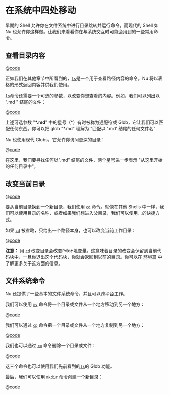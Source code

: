 # 在系统中四处移动

早期的 Shell 允许你在文件系统中进行目录跳转并运行命令，而现代的 Shell 如 Nu 也允许你这样做。让我们来看看你在与系统交互时可能会用到的一些常用命令。

## 查看目录内容

@[code](@snippets/moving_around/ls_example.sh)

正如我们在其他章节中所看到的，[`ls`](/commands/docs/ls.md)是一个用于查看路径内容的命令。Nu 将以表格的形式返回内容并供我们使用。

[`ls`](/commands/docs/ls.md)命令还需要一个可选的参数，以改变你想查看的内容。例如，我们可以列出以 ".md " 结尾的文件：

@[code](@snippets/moving_around/ls_shallow_glob_example.sh)

上述可选参数 "**\*.md**" 中的星号（\*）有时被称为通配符或 Glob，它让我们可以匹配任何东西。你可以把 glob "\*.md" 理解为 "匹配以 '.md' 结尾的任何文件名"

Nu 也使用现代 Globs，它允许你访问更深的目录：

@[code](@snippets/moving_around/ls_deep_glob_example.sh)

在这里，我们要寻找任何以".md" 结尾的文件，两个星号进一步表示 "从这里开始的任何目录中"。

## 改变当前目录

@[code](@snippets/moving_around/cd_example.sh)

要从当前目录换到一个新目录，我们使用 [`cd`](/commands/docs/cd.md) 命令。就像在其他 Shells 中一样，我们可以使用目录的名称，或者如果我们想进入父目录，我们可以使用`..`的快捷方式。

如果 [`cd`](/commands/docs/cd.md) 被省略，只给出一个路径本身，也可以改变当前工作目录：

@[code](@snippets/moving_around/cd_without_command_example.sh)

**注意：** 用 [`cd`](/commands/docs/cd.md) 改变目录会改变`PWD`环境变量。这意味着目录的改变会保留到当前代码块中，一旦你退出这个代码块，你就会返回到以前的目录。你可以在 [环境篇](environment.md) 中了解更多关于这方面的信息。

## 文件系统命令

Nu 还提供了一些基本的文件系统命令，并且可以跨平台工作。

我们可以使用 [`mv`](/commands/docs/mv.md) 命令将一个目录或文件从一个地方移动到另一个地方：

@[code](@snippets/moving_around/mv_example.sh)

我们可以通过 [`cp`](/commands/docs/cp.md) 命令把一个目录或文件从一个地方复制到另一个地方：

@[code](@snippets/moving_around/cp_example.sh)

我们也可以通过 [`rm`](/commands/docs/rm.md) 命令删除一个目录或文件：

@[code](@snippets/moving_around/rm_example.sh)

这三个命令也可以使用我们先前看到的[`ls`](/commands/docs/ls.md)的 Glob 功能。

最后，我们可以使用 [`mkdir`](/commands/docs/mkdir.md) 命令创建一个新目录：

@[code](@snippets/moving_around/mkdir_example.sh)
